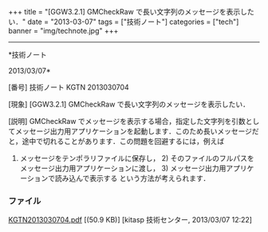 ﻿+++
title = "[GGW3.2.1] GMCheckRaw で長い文字列のメッセージを表示したい．"
date = "2013-03-07"
tags = ["技術ノート"]
categories = ["tech"]
banner = "img/technote.jpg"
+++

-----------------------------------------------------------------------------------------------------------------------------

*技術ノート

2013/03/07*


[番号]
技術ノート KGTN 2013030704

[現象]
[GGW3.2.1] GMCheckRaw で長い文字列のメッセージを表示したい．

[説明]
GMCheckRaw
でメッセージを表示する場合，指定した文字列を引数としてメッセージ出力用アプリケーションを起動します．このため長いメッセージだと，途中で切れることがあります．この問題を回避するには，例えば
1) メッセージをテンポラリファイルに保存し， 2)
そのファイルのフルパスをメッセージ出力用アプリケーションに渡し， 3)
メッセージ出力用アプリケーションで読み込んで表示する
という方法が考えられます．


### ファイル

 
 


[KGTN2013030704.pdf](http://techreport.kitasp.net/attachments/download/1265/KGTN2013030704.pdf)
 [(50.9 KB)] [kitasp 技術センター, 2013/03/07
12:22]


 


 

